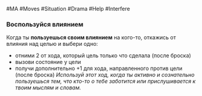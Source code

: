 #MA #Moves #Situation #Drama #Help #Interfere 

### Воспользуйся влиянием

Когда ты **пользуешься своим влиянием** на кого-то, откажись от влияния над целью и выбери одно:
- отними 2 от хода, который цель только что сделала (после броска)
- вызови состояние у цели
- получи дополнительно +1 для хода, направленного против цели (после броска)
*Используй этот ход, когда ты активно и сознательно пользуешься тем, что кто-то о тебе заботится или прислушивается к твоим мыслям и словам.*



